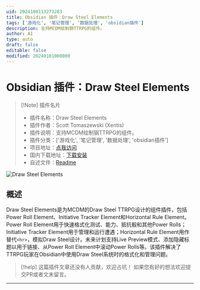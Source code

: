 ```yaml
---
uid: 2024100113273283
title: Obsidian 插件：Draw Steel Elements
tags: ['游戏化', '笔记管理', '数据处理', 'obsidian插件']
description: 支持MCDM绘制钢TTRPG的组件。
author: AI
type: auto
draft: false
editable: false
modified: 20240101000000
---
```


# Obsidian 插件：Draw Steel Elements

> [!Note] 插件名片
> - 插件名称：Draw Steel Elements
> - 插件作者：Scott Tomaszewski (Xentis)
> - 插件说明：支持MCDM绘制钢TTRPG的组件。
> - 插件分类：['游戏化', '笔记管理', '数据处理', 'obsidian插件']
> - 项目地址：[点我访问](https://github.com/SteelCompendium/draw-steel-elements)
> - 国内下载地址：[下载安装](https://pkmer.cn/products/plugin/pluginMarket/?draw-steel-elements)
> - 自述文件：[Readme](https://ghproxy.net/https://raw.githubusercontent.com/SteelCompendium/draw-steel-elements/main/README.md)

![Draw Steel Elements](https://cdn.pkmer.cn/covers/draw-steel-elements.png!pkmer)

## 概述

Draw Steel Elements是为MCDM的Draw Steel TTRPG设计的组件插件，包括Power Roll Element、Initiative Tracker Element和Horizontal Rule Element。Power Roll Element用于快速格式化测试、能力、抵抗骰和其他Power Rolls；Initiative Tracker Element用于管理和运行遭遇；Horizontal Rule Element用作替代`<hr>`，模拟Draw Steel设计。未来计划支持Live Preview模式、添加隐藏标题以用于链接、从Power Roll Element中滚动Power Rolls等。该插件解决了TTRPG玩家在Obsidian中使用Draw Steel系统时的格式化和管理问题。


> [!help] 
> 这篇插件文章还没有人贡献，欢迎占坑！
> 如果您有好的想法欢迎提交PR或者文末留言。
> 

---



